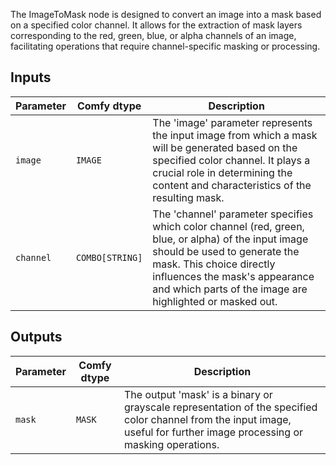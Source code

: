 The ImageToMask node is designed to convert an image into a mask based on a specified color channel. It allows for the extraction of mask layers corresponding to the red, green, blue, or alpha channels of an image, facilitating operations that require channel-specific masking or processing.

## Inputs

| Parameter   | Comfy dtype | Description                                                                                                          |
|-------------|-------------|----------------------------------------------------------------------------------------------------------------------|
| `image`     | `IMAGE`     | The 'image' parameter represents the input image from which a mask will be generated based on the specified color channel. It plays a crucial role in determining the content and characteristics of the resulting mask. |
| `channel`   | `COMBO[STRING]` | The 'channel' parameter specifies which color channel (red, green, blue, or alpha) of the input image should be used to generate the mask. This choice directly influences the mask's appearance and which parts of the image are highlighted or masked out. |

## Outputs

| Parameter | Comfy dtype | Description |
|-----------|-------------|-------------|
| `mask`    | `MASK`      | The output 'mask' is a binary or grayscale representation of the specified color channel from the input image, useful for further image processing or masking operations. |
